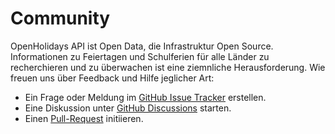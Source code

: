 # Community

OpenHolidays API ist Open Data, die Infrastruktur Open Source. Informationen zu Feiertagen und Schulferien für alle Länder zu recherchieren und zu überwachen ist eine ziemnliche Herausforderung. Wie freuen uns über Feedback und Hilfe jeglicher Art:

+ Ein Frage oder Meldung im [GitHub Issue Tracker](https://github.com/openpotato/openholidaysapi/issues) erstellen.
+ Eine Diskussion unter [GitHub Discussions](https://github.com/openpotato/openholidaysapi.website/discussions) starten.
+ Einen [Pull-Request](https://github.com/openpotato/openholidaysapi/pulls) initiieren.
